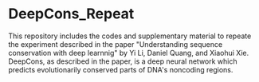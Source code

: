 # DeepCons_Repeat

This repository includes the codes and supplementary material to repeate the experiment described in the paper "Understanding sequence conservation with deep learnnig" by Yi Li, Daniel Quang, and Xiaohui Xie. DeepCons, as described in the paper, is a deep neural network which predicts evolutionarily conserved parts of DNA's noncoding regions.
